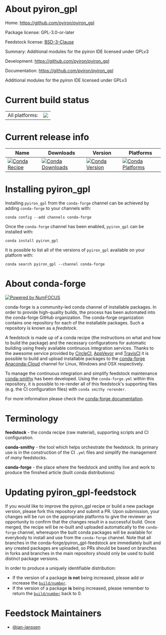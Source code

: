 About pyiron_gpl
================

Home: https://github.com/pyiron/pyiron_gpl

Package license: GPL-3.0-or-later

Feedstock license: [BSD-3-Clause](https://github.com/conda-forge/pyiron_gpl-feedstock/blob/master/LICENSE.txt)

Summary: Additional modules for the pyiron IDE licensed under GPLv3

Development: https://github.com/pyiron/pyiron_gpl

Documentation: https://github.com/pyiron/pyiron_gpl

Additional modules for the pyiron IDE licensed under GPLv3


Current build status
====================


<table><tr><td>All platforms:</td>
    <td>
      <a href="https://dev.azure.com/conda-forge/feedstock-builds/_build/latest?definitionId=11977&branchName=master">
        <img src="https://dev.azure.com/conda-forge/feedstock-builds/_apis/build/status/pyiron_gpl-feedstock?branchName=master">
      </a>
    </td>
  </tr>
</table>

Current release info
====================

| Name | Downloads | Version | Platforms |
| --- | --- | --- | --- |
| [![Conda Recipe](https://img.shields.io/badge/recipe-pyiron_gpl-green.svg)](https://anaconda.org/conda-forge/pyiron_gpl) | [![Conda Downloads](https://img.shields.io/conda/dn/conda-forge/pyiron_gpl.svg)](https://anaconda.org/conda-forge/pyiron_gpl) | [![Conda Version](https://img.shields.io/conda/vn/conda-forge/pyiron_gpl.svg)](https://anaconda.org/conda-forge/pyiron_gpl) | [![Conda Platforms](https://img.shields.io/conda/pn/conda-forge/pyiron_gpl.svg)](https://anaconda.org/conda-forge/pyiron_gpl) |

Installing pyiron_gpl
=====================

Installing `pyiron_gpl` from the `conda-forge` channel can be achieved by adding `conda-forge` to your channels with:

```
conda config --add channels conda-forge
```

Once the `conda-forge` channel has been enabled, `pyiron_gpl` can be installed with:

```
conda install pyiron_gpl
```

It is possible to list all of the versions of `pyiron_gpl` available on your platform with:

```
conda search pyiron_gpl --channel conda-forge
```


About conda-forge
=================

[![Powered by NumFOCUS](https://img.shields.io/badge/powered%20by-NumFOCUS-orange.svg?style=flat&colorA=E1523D&colorB=007D8A)](http://numfocus.org)

conda-forge is a community-led conda channel of installable packages.
In order to provide high-quality builds, the process has been automated into the
conda-forge GitHub organization. The conda-forge organization contains one repository
for each of the installable packages. Such a repository is known as a *feedstock*.

A feedstock is made up of a conda recipe (the instructions on what and how to build
the package) and the necessary configurations for automatic building using freely
available continuous integration services. Thanks to the awesome service provided by
[CircleCI](https://circleci.com/), [AppVeyor](https://www.appveyor.com/)
and [TravisCI](https://travis-ci.com/) it is possible to build and upload installable
packages to the [conda-forge](https://anaconda.org/conda-forge)
[Anaconda-Cloud](https://anaconda.org/) channel for Linux, Windows and OSX respectively.

To manage the continuous integration and simplify feedstock maintenance
[conda-smithy](https://github.com/conda-forge/conda-smithy) has been developed.
Using the ``conda-forge.yml`` within this repository, it is possible to re-render all of
this feedstock's supporting files (e.g. the CI configuration files) with ``conda smithy rerender``.

For more information please check the [conda-forge documentation](https://conda-forge.org/docs/).

Terminology
===========

**feedstock** - the conda recipe (raw material), supporting scripts and CI configuration.

**conda-smithy** - the tool which helps orchestrate the feedstock.
                   Its primary use is in the construction of the CI ``.yml`` files
                   and simplify the management of *many* feedstocks.

**conda-forge** - the place where the feedstock and smithy live and work to
                  produce the finished article (built conda distributions)


Updating pyiron_gpl-feedstock
=============================

If you would like to improve the pyiron_gpl recipe or build a new
package version, please fork this repository and submit a PR. Upon submission,
your changes will be run on the appropriate platforms to give the reviewer an
opportunity to confirm that the changes result in a successful build. Once
merged, the recipe will be re-built and uploaded automatically to the
`conda-forge` channel, whereupon the built conda packages will be available for
everybody to install and use from the `conda-forge` channel.
Note that all branches in the conda-forge/pyiron_gpl-feedstock are
immediately built and any created packages are uploaded, so PRs should be based
on branches in forks and branches in the main repository should only be used to
build distinct package versions.

In order to produce a uniquely identifiable distribution:
 * If the version of a package **is not** being increased, please add or increase
   the [``build/number``](https://conda.io/docs/user-guide/tasks/build-packages/define-metadata.html#build-number-and-string).
 * If the version of a package **is** being increased, please remember to return
   the [``build/number``](https://conda.io/docs/user-guide/tasks/build-packages/define-metadata.html#build-number-and-string)
   back to 0.

Feedstock Maintainers
=====================

* [@jan-janssen](https://github.com/jan-janssen/)

